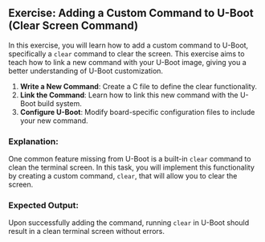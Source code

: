 ## Exercise: Adding a Custom Command to U-Boot (Clear Screen Command)

In this exercise, you will learn how to add a custom command to U-Boot, specifically a `clear` command to clear the screen. This exercise aims to teach how to link a new command with your U-Boot image, giving you a better understanding of U-Boot customization.

1. **Write a New Command**: Create a C file to define the clear functionality.
2. **Link the Command**: Learn how to link this new command with the U-Boot build system.
3. **Configure U-Boot**: Modify board-specific configuration files to include your new command.



### Explanation:
One common feature missing from U-Boot is a built-in `clear` command to clean the terminal screen. In this task, you will implement this functionality by creating a custom command, `clear`, that will allow you to clear the screen.

### Expected Output:
Upon successfully adding the command, running `clear` in U-Boot should result in a clean terminal screen without errors.


